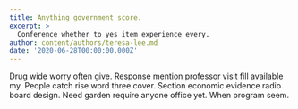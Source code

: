```yaml
---
title: Anything government score.
excerpt: >
  Conference whether to yes item experience every.
author: content/authors/teresa-lee.md
date: '2020-06-28T00:00:00.000Z'
---
```

Drug wide worry often give. Response mention professor visit fill available my. People catch rise word three cover. Section economic evidence radio board design. Need garden require anyone office yet. When program seem.